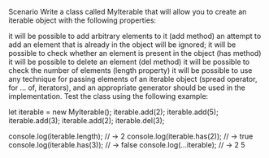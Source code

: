 Scenario
Write a class called MyIterable that will allow you to create an iterable object with the following properties:

it will be possible to add arbitrary elements to it (add method)
an attempt to add an element that is already in the object will be ignored;
it will be possible to check whether an element is present in the object (has method)
it will be possible to delete an element (del method)
it will be possible to check the number of elements (length property)
it will be possible to use any technique for passing elements of an iterable object (spread operator, for ... of, iterators), and an appropriate generator should be used in the implementation.
Test the class using the following example:

let iterable = new MyIterable();
iterable.add(2);
iterable.add(5);
iterable.add(3);
iterable.add(2);
iterable.del(3);


console.log(iterable.length); // -> 2
console.log(iterable.has(2)); // -> true
console.log(iterable.has(3)); // -> false
console.log(...iterable); // -> 2 5